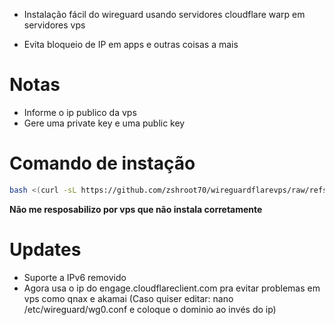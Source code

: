 - Instalação fácil do wireguard usando servidores cloudflare warp em servidores vps 

- Evita bloqueio de IP em apps e outras coisas a mais

# Notas

- Informe o ip publico da vps
- Gere uma private key e uma public key

# Comando de instação

```bash
bash <(curl -sL https://github.com/zshroot70/wireguardflarevps/raw/refs/heads/main/wg)
```

**Não me resposabilizo por vps que não instala corretamente**

# Updates
- Suporte a IPv6 removido
- Agora usa o ip do engage.cloudflareclient.com pra evitar problemas em vps como qnax e akamai (Caso quiser editar: nano /etc/wireguard/wg0.conf e coloque o dominio ao invés do ip)
